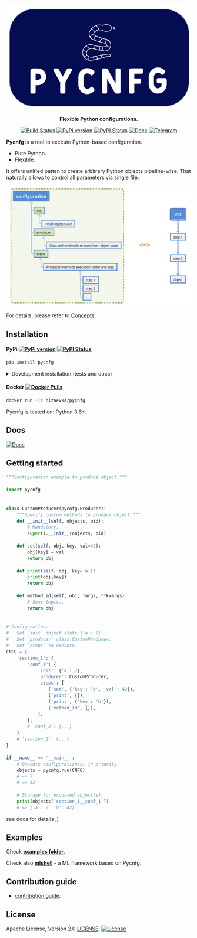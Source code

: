 <div align="center">

<!-- relative to branch (PyPi not recognize)
Possible PyPi add support soon https://github.com/pypa/readme_renderer/issues/163
[![Pycnfg logo](docs/source/_static/images/logo.png?raw=true)](https://github.com/nizaevka/pycnfg)
-->
[![Pycnfg logo](https://github.com/nizaevka/pycnfg/blob/master/docs/source/_static/images/logo.png?raw=true)](https://github.com/nizaevka/pycnfg)

**Flexible Python configurations.**

[![Build Status](https://travis-ci.org/nizaevka/pycnfg.svg?branch=master)](https://travis-ci.org/nizaevka/pycnfg)
[![PyPi version](https://img.shields.io/pypi/v/pycnfg.svg)](https://pypi.org/project/pycnfg/)
[![PyPI Status](https://pepy.tech/badge/pycnfg)](https://pepy.tech/project/pycnfg)
[![Docs](https://readthedocs.org/projects/pycnfg/badge/?version=latest)](https://pycnfg.readthedocs.io/en/latest/)
[![Telegram](https://img.shields.io/badge/channel-on%20telegram-blue)](https://t.me/nizaevka)

</div>

**Pycnfg** is a tool to execute Python-based configuration.
- Pure Python.
- Flexible.

It offers unified patten to create arbitrary Python objects pipeline-wise. 
That naturally allows to control all parameters via single file.

<!-- relative to branch (PyPi not recognize)
![Logic](docs/source/_static/images/producer.png?raw=true)
-->
![Logic](https://github.com/nizaevka/pycnfg/blob/master/docs/source/_static/images/producer.png?raw=true)

For details, please refer to
 [Concepts](https://pycnfg.readthedocs.io/en/latest/Concepts.html).

## Installation

#### PyPi [![PyPi version](https://img.shields.io/pypi/v/pycnfg.svg)](https://pypi.org/project/pycnfg/) [![PyPI Status](https://pepy.tech/badge/pycnfg)](https://pepy.tech/project/pycnfg)

```bash
pip install pycnfg
```

<details>
<summary>Development installation (tests and docs) </summary>
<p>

```bash
pip install pycnfg[dev]
```
</p>
</details>

#### Docker [![Docker Pulls](https://img.shields.io/docker/pulls/nizaevka/pycnfg)](https://hub.docker.com/r/nizaevka/pycnfg/tags)

```bash
docker run -it nizaevka/pycnfg
```

Pycnfg is tested on: Python 3.6+.

## Docs
[![Docs](https://readthedocs.org/projects/pycnfg/badge/?version=latest)](https://pycnfg.readthedocs.io/en/latest)

## Getting started

```python
"""Configuration example to produce object."""

import pycnfg


class CustomProducer(pycnfg.Producer):
    """Specify custom methods to produce object."""
    def __init__(self, objects, oid):
        # Mandatory.
        super().__init__(objects, oid)

    def set(self, obj, key, val=42):
        obj[key] = val
        return obj

    def print(self, obj, key='a'):
        print(obj[key])
        return obj

    def method_id(self, obj, *args, **kwargs):
        # Some logic..
        return obj


# Configuration.
#   Set `init` object state {'a': 7}.
#   Set `producer` class CustomProducer.
#   Set `steps` to execute.
CNFG = {
    'section_1': {
        'conf_1': {
            'init': {'a': 7},
            'producer': CustomProducer,
            'steps': [
                ('set', {'key': 'b', 'val': 42}),
                ('print', {}),
                ('print', {'key': 'b'}),
                ('method_id', {}),
            ],
        },
        # 'conf_2': {...}
    }
    # 'section_2': {...}
}

if __name__ == '__main__':
    # Execute configuration(s) in priority.
    objects = pycnfg.run(CNFG)
    # => 7
    # => 42

    # Storage for produced object(s).
    print(objects['section_1__conf_1'])
    # => {'a': 7, 'b': 42}
```
see docs for details ;)

## Examples
<!--
Check **[examples folder](examples)**.
-->
Check **[examples folder](https://github.com/nizaevka/pycnfg/blob/master/examples)**.

Check also **[mlshell](https://github.com/nizaevka/mlshell)** - a ML framework based on Pycnfg.

## Contribution guide
<!--
- [contribution guide](CONTRIBUTING.md).
-->
- [contribution guide](https://github.com/nizaevka/pycnfg/blob/master/CONTRIBUTING.md).

## License
<!--
Apache License, Version 2.0 [LICENSE](LICENSE).
-->

Apache License, Version 2.0 [LICENSE](https://github.com/nizaevka/pycnfg/blob/master/LICENSE).
[![License](https://img.shields.io/github/license/nizaevka/pycnfg.svg)](LICENSE)